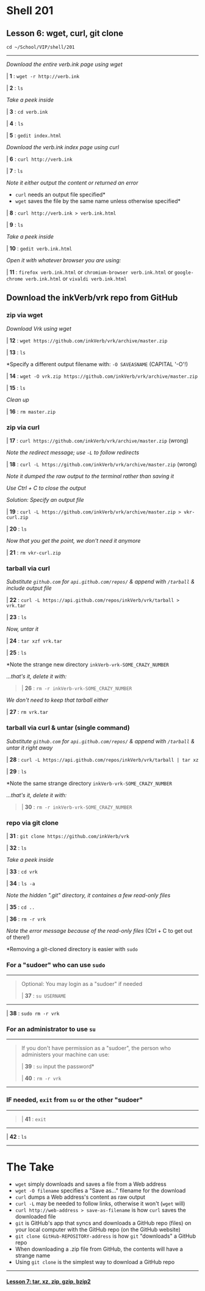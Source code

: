 # Shell 201
## Lesson 6: wget, curl, git clone

`cd ~/School/VIP/shell/201`

___

*Download the entire verb.ink page using wget*

| **1** : `wget -r http://verb.ink`

| **2** : `ls`

*Take a peek inside*

| **3** : `cd verb.ink`

| **4** : `ls`

| **5** : `gedit index.html`

*Download the verb.ink index page using curl*

| **6** : `curl http://verb.ink`

| **7** : `ls`

*Note it either output the content or returned an error*
- `curl` needs an output file specified*
- `wget` saves the file by the same name unless otherwise specified*

| **8** : `curl http://verb.ink > verb.ink.html`

| **9** : `ls`

*Take a peek inside*

| **10** : `gedit verb.ink.html`

*Open it with whatever browser you are using:*

| **11** : `firefox verb.ink.html` or `chromium-browser verb.ink.html` or `google-chrome verb.ink.html` or `vivaldi verb.ink.html`

## Download the inkVerb/vrk repo from GitHub

### zip via wget

*Download Vrk using wget*

| **12** : `wget https://github.com/inkVerb/vrk/archive/master.zip`

| **13** : `ls`

*Specify a different output filename with: `-O SAVEASNAME` (CAPITAL '-O'!)

| **14** : `wget -O vrk.zip https://github.com/inkVerb/vrk/archive/master.zip`

| **15** : `ls`

*Clean up*

| **16** : `rm master.zip`

### zip via curl

| **17** : `curl https://github.com/inkVerb/vrk/archive/master.zip` (wrong)

*Note the redirect message; use `-L` to follow redirects*

| **18** : `curl -L https://github.com/inkVerb/vrk/archive/master.zip` (wrong)

*Note it dumped the raw output to the terminal rather than saving it*

*Use Ctrl + C to close the output*

*Solution: Specify an output file*

| **19** : `curl -L https://github.com/inkVerb/vrk/archive/master.zip > vkr-curl.zip`

| **20** : `ls`

*Now that you get the point, we don't need it anymore*

| **21** : `rm vkr-curl.zip`

### tarball via curl

*Substitute `github.com` for `api.github.com/repos/` & append with `/tarball` & include output file*

| **22** : `curl -L https://api.github.com/repos/inkVerb/vrk/tarball > vrk.tar`

| **23** : `ls`

*Now, untar it*

| **24** : `tar xzf vrk.tar`

| **25** : `ls`

*Note the strange new directory `inkVerb-vrk-SOME_CRAZY_NUMBER`

*...that's it, delete it with:*

> | **26** : `rm -r inkVerb-vrk-SOME_CRAZY_NUMBER`

*We don't need to keep that tarball either*

| **27** : `rm vrk.tar`

### tarball via curl & untar (single command)

*Substitute `github.com` for `api.github.com/repos/` & append with `/tarball` & untar it right away*

| **28** : `curl -L https://api.github.com/repos/inkVerb/vrk/tarball | tar xz`

| **29** : `ls`

*Note the same strange directory `inkVerb-vrk-SOME_CRAZY_NUMBER`

*...that's it, delete it with:*

> | **30** : `rm -r inkVerb-vrk-SOME_CRAZY_NUMBER`

### repo via git clone

| **31** : `git clone https://github.com/inkVerb/vrk`

| **32** : `ls`

*Take a peek inside*

| **33** : `cd vrk`

| **34** : `ls -a`

*Note the hidden ".git" directory, it containes a few read-only files*

| **35** : `cd ..`

| **36** : `rm -r vrk`

*Note the error message because of the read-only files* (Ctrl + C to get out of there!)

*Removing a git-cloned directory is easier with `sudo`

### For a "sudoer" who can use `sudo`
>
___
> Optional: You may login as a "sudoer" if needed
>
> | **37** : `su USERNAME`
>
___

| **38** : `sudo rm -r vrk`

### For an administrator to use `su`
>
___
> If you don't have permission as a "sudoer", the person who administers your machine can use:
>
> | **39** : `su` input the password*
>
> | **40** : `rm -r vrk`
>
___

### IF needed, `exit` from `su` or the other "sudoer"
>
___
>
> | **41** : `exit`
>
___

| **42** : `ls`

___

# The Take

- `wget` simply downloads and saves a file from a Web address
- `wget -O filename` specifies a "Save as..." filename for the download
- `curl` dumps a Web address's content as raw output
- `curl -L` may be needed to follow links, otherwise it won't (`wget` will)
- `curl http://web-address > save-as-filename` is how `curl` saves the downloaded file
- `git` is GitHub's app that syncs and downloads a GitHub repo (files) on your local computer with the GitHub repo (on the GitHub website)
- `git clone GitHub-REPOSITORY-address` is how `git` "downloads" a GitHub repo
- When downloading a .zip file from GitHub, the contents will have a strange name
- Using `git clone` is the simplest way to download a GitHub repo

___

#### [Lesson 7: tar, xz, zip, gzip, bzip2](https://github.com/inkVerb/vip/blob/master/201-shell/Lesson-07.md)
